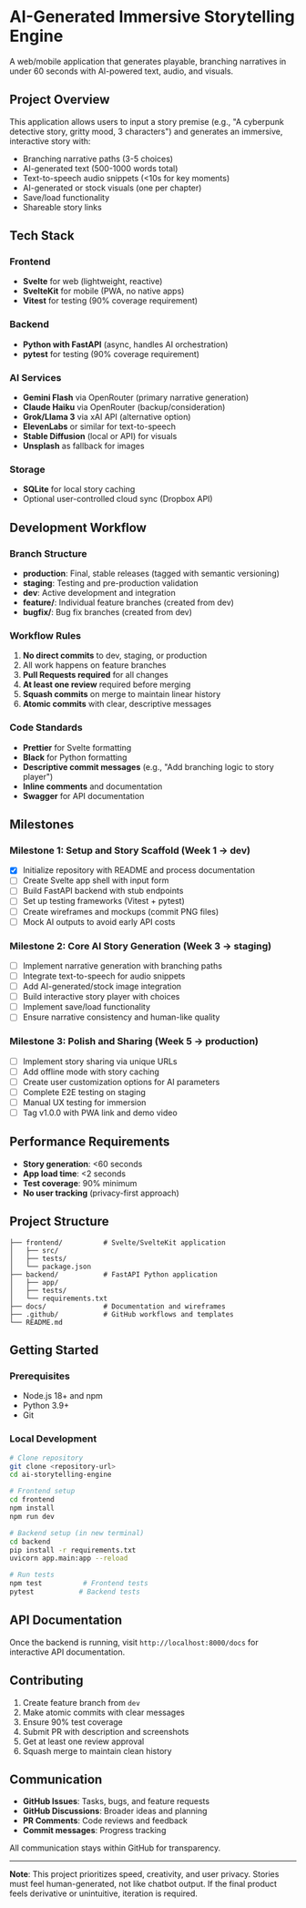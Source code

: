 # AI-Generated Immersive Storytelling Engine

A web/mobile application that generates playable, branching narratives in under 60 seconds with AI-powered text, audio, and visuals.

## Project Overview

This application allows users to input a story premise (e.g., "A cyberpunk detective story, gritty mood, 3 characters") and generates an immersive, interactive story with:
- Branching narrative paths (3-5 choices)
- AI-generated text (500-1000 words total)
- Text-to-speech audio snippets (<10s for key moments)
- AI-generated or stock visuals (one per chapter)
- Save/load functionality
- Shareable story links

## Tech Stack

### Frontend
- **Svelte** for web (lightweight, reactive)
- **SvelteKit** for mobile (PWA, no native apps)
- **Vitest** for testing (90% coverage requirement)

### Backend
- **Python with FastAPI** (async, handles AI orchestration)
- **pytest** for testing (90% coverage requirement)

### AI Services
- **Gemini Flash** via OpenRouter (primary narrative generation)
- **Claude Haiku** via OpenRouter (backup/consideration)
- **Grok/Llama 3** via xAI API (alternative option)
- **ElevenLabs** or similar for text-to-speech
- **Stable Diffusion** (local or API) for visuals
- **Unsplash** as fallback for images

### Storage
- **SQLite** for local story caching
- Optional user-controlled cloud sync (Dropbox API)

## Development Workflow

### Branch Structure
- **production**: Final, stable releases (tagged with semantic versioning)
- **staging**: Testing and pre-production validation
- **dev**: Active development and integration
- **feature/**: Individual feature branches (created from dev)
- **bugfix/**: Bug fix branches (created from dev)

### Workflow Rules
1. **No direct commits** to dev, staging, or production
2. All work happens on feature branches
3. **Pull Requests required** for all changes
4. **At least one review** required before merging
5. **Squash commits** on merge to maintain linear history
6. **Atomic commits** with clear, descriptive messages

### Code Standards
- **Prettier** for Svelte formatting
- **Black** for Python formatting
- **Descriptive commit messages** (e.g., "Add branching logic to story player")
- **Inline comments** and documentation
- **Swagger** for API documentation

## Milestones

### Milestone 1: Setup and Story Scaffold (Week 1 → dev)
- [x] Initialize repository with README and process documentation
- [ ] Create Svelte app shell with input form
- [ ] Build FastAPI backend with stub endpoints
- [ ] Set up testing frameworks (Vitest + pytest)
- [ ] Create wireframes and mockups (commit PNG files)
- [ ] Mock AI outputs to avoid early API costs

### Milestone 2: Core AI Story Generation (Week 3 → staging)
- [ ] Implement narrative generation with branching paths
- [ ] Integrate text-to-speech for audio snippets
- [ ] Add AI-generated/stock image integration
- [ ] Build interactive story player with choices
- [ ] Implement save/load functionality
- [ ] Ensure narrative consistency and human-like quality

### Milestone 3: Polish and Sharing (Week 5 → production)
- [ ] Implement story sharing via unique URLs
- [ ] Add offline mode with story caching
- [ ] Create user customization options for AI parameters
- [ ] Complete E2E testing on staging
- [ ] Manual UX testing for immersion
- [ ] Tag v1.0.0 with PWA link and demo video

## Performance Requirements
- **Story generation**: <60 seconds
- **App load time**: <2 seconds
- **Test coverage**: 90% minimum
- **No user tracking** (privacy-first approach)

## Project Structure
```
├── frontend/          # Svelte/SvelteKit application
│   ├── src/
│   ├── tests/
│   └── package.json
├── backend/           # FastAPI Python application
│   ├── app/
│   ├── tests/
│   └── requirements.txt
├── docs/              # Documentation and wireframes
├── .github/           # GitHub workflows and templates
└── README.md
```

## Getting Started

### Prerequisites
- Node.js 18+ and npm
- Python 3.9+
- Git

### Local Development
```bash
# Clone repository
git clone <repository-url>
cd ai-storytelling-engine

# Frontend setup
cd frontend
npm install
npm run dev

# Backend setup (in new terminal)
cd backend
pip install -r requirements.txt
uvicorn app.main:app --reload

# Run tests
npm test          # Frontend tests
pytest           # Backend tests
```

## API Documentation
Once the backend is running, visit `http://localhost:8000/docs` for interactive API documentation.

## Contributing
1. Create feature branch from `dev`
2. Make atomic commits with clear messages
3. Ensure 90% test coverage
4. Submit PR with description and screenshots
5. Get at least one review approval
6. Squash merge to maintain clean history

## Communication
- **GitHub Issues**: Tasks, bugs, and feature requests
- **GitHub Discussions**: Broader ideas and planning
- **PR Comments**: Code reviews and feedback
- **Commit messages**: Progress tracking

All communication stays within GitHub for transparency.

---

**Note**: This project prioritizes speed, creativity, and user privacy. Stories must feel human-generated, not like chatbot output. If the final product feels derivative or unintuitive, iteration is required.